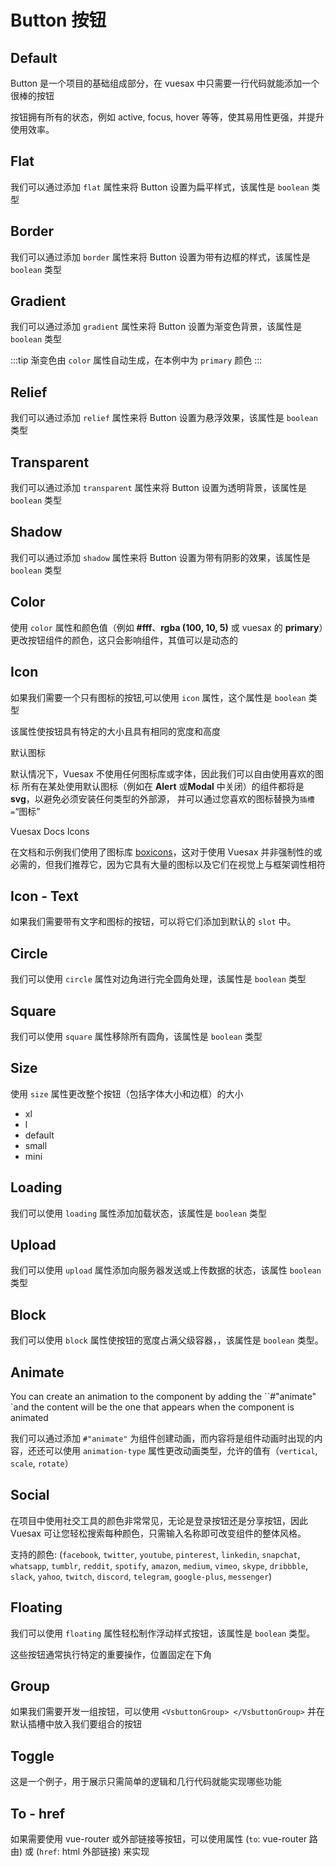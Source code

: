 
# Button 按钮

<Card codesandbox="https://codesandbox.io/embed/reverent-shape-pmyk2?fontsize=14&hidenavigation=1&module=%2Fsrc%2FApp.vue">

## Default

<docs-warn />

Button 是一个项目的基础组成部分，在 vuesax 中只需要一行代码就能添加一个很棒的按钮

按钮拥有所有的状态，例如 active, focus, hover 等等，使其易用性更强，并提升使用效率。

</Card>

<Card codesandbox="https://codesandbox.io/embed/charming-maxwell-ms0xf?fontsize=14&hidenavigation=1&module=%2Fsrc%2FApp.vue&theme=dark" subtitle="Flat">

## Flat

我们可以通过添加 `flat`  属性来将 Button 设置为扁平样式，该属性是 `boolean` 类型

</Card>

<Card codesandbox="https://codesandbox.io/embed/vuesax-button-border-zc0td?fontsize=14&hidenavigation=1&theme=dark" subtitle="Border">

## Border

我们可以通过添加 `border`  属性来将 Button 设置为带有边框的样式，该属性是 `boolean` 类型

</Card>

<Card codesandbox="https://codesandbox.io/embed/vuesax-button-gradient-7en0i?fontsize=14&hidenavigation=1&theme=dark" subtitle="Gradient">

## Gradient

我们可以通过添加 `gradient`  属性来将 Button 设置为渐变色背景，该属性是 `boolean` 类型

:::tip 渐变色由 `color` 属性自动生成，在本例中为 `primary` 颜色
:::

</Card>

<Card codesandbox="https://codesandbox.io/embed/vuesax-button-relief-7dfh7?fontsize=14&hidenavigation=1&theme=dark" subtitle="Relief">

## Relief

我们可以通过添加 `relief`  属性来将 Button 设置为悬浮效果，该属性是 `boolean` 类型

</Card>

<Card codesandbox="https://codesandbox.io/embed/vuesax-button-transparent-4t6d6?fontsize=14&hidenavigation=1&theme=dark" subtitle="Transparent">

## Transparent

我们可以通过添加 `transparent`  属性来将 Button 设置为透明背景，该属性是 `boolean` 类型

</Card>

<Card codesandbox="https://codesandbox.io/embed/vuesax-button-shadow-ufx6y?fontsize=14&hidenavigation=1&theme=dark" subtitle="Shadow">

## Shadow

我们可以通过添加 `shadow`  属性来将 Button 设置为带有阴影的效果，该属性是 `boolean` 类型 

</Card>

<Card codesandbox="https://codesandbox.io/embed/vuesax-button-colors-gje98?fontsize=14&hidenavigation=1&theme=dark" subtitle="Color">

## Color

使用 `color` 属性和颜色值（例如 **#fff**、**rgba (100, 10, 5)** 或 vuesax 的 **primary**）更改按钮组件的颜色，这只会影响组件，其值可以是动态的

</Card>

<Card subtitle="Icon">

## Icon

如果我们需要一个只有图标的按钮,可以使用 `icon` 属性，这个属性是 `boolean` 类型

该属性使按钮具有特定的大小且具有相同的宽度和高度

<div>
  <div>
    <div class="warning custom-block">
      <p class="custom-block-title">
       默认图标
      </p>
      <p>
       默认情况下，Vuesax 不使用任何图标库或字体，因此我们可以自由使用喜欢的图标 所有在某处使用默认图标（例如在 <b>Alert</b> 或<b>Modal</b> 中关闭）的组件都将是 <b>svg</b>，以避免必须安装任何类型的外部源， 并可以通过您喜欢的图标替换为<code>插槽=</code>“图标”
      </p>
    </div>
    <div class="tip custom-block">
      <p class="custom-block-title">
        Vuesax Docs Icons
      </p>
      <p>
        在文档和示例我们使用了图标库 <a target=“_blank” href=“https://boxicons.com/”>boxicons</a>，这对于使用 Vuesax 并非强制性的或必需的，但我们推荐它，因为它具有大量的图标以及它们在视觉上与框架调性相符
      </p>
    </div>
  </div>
</div>

</Card>

<Card subtitle="IconText">

## Icon - Text

如果我们需要带有文字和图标的按钮，可以将它们添加到默认的 `slot` 中。

</Card>

<Card subtitle="Circle">

## Circle

我们可以使用 `circle` 属性对边角进行完全圆角处理，该属性是 `boolean` 类型

</Card>

<Card subtitle="Square">

## Square

我们可以使用 `square` 属性移除所有圆角，该属性是 `boolean` 类型


</Card>

<Card subtitle="Size">

## Size

使用 `size` 属性更改整个按钮（包括字体大小和边框）的大小

- xl
- l
- default
- small
- mini

</Card>

<Card subtitle="Loading">

## Loading

我们可以使用 `loading` 属性添加加载状态，该属性是 `boolean` 类型

</Card>

<Card subtitle="Upload">

## Upload

我们可以使用 `upload` 属性添加向服务器发送或上传数据的状态，该属性 `boolean` 类型

</Card>

<Card subtitle="Block">

## Block

我们可以使用 `block` 属性使按钮的宽度占满父级容器，，该属性是  `boolean` 类型。


</Card>

<Card subtitle="Animate">

## Animate

You can create an animation to the component by adding the ``#"animate" `and the content will be the one that appears when the component is animated

我们可以通过添加 `#"animate"` 为组件创建动画，而内容将是组件动画时出现的内容，还还可以使用 `animation-type` 属性更改动画类型，允许的值有（`vertical`, `scale`, `rotate`）

</Card>

<Card subtitle="Social">

## Social

在项目中使用社交工具的颜色非常常见，无论是登录按钮还是分享按钮，因此 Vuesax 可让您轻松搜索每种颜色，只需输入名称即可改变组件的整体风格。

支持的颜色: (`facebook`, `twitter`, `youtube`, `pinterest`, `linkedin`, `snapchat`, `whatsapp`, `tumblr`, `reddit`, `spotify`, `amazon`, `medium`, `vimeo`, `skype`, `dribbble`, `slack`, `yahoo`, `twitch`, `discord`, `telegram`, `google-plus`, `messenger`)

</Card>

<Card subtitle="Floating">

## Floating


我们可以使用 `floating` 属性轻松制作浮动样式按钮，该属性是 `boolean` 类型。

这些按钮通常执行特定的重要操作，位置固定在下角

</Card>

<Card subtitle="Group">

## Group

如果我们需要开发一组按钮，可以使用 `<VsbuttonGroup> </VsbuttonGroup>` 并在默认插槽中放入我们要组合的按钮

</Card>

<Card subtitle="Toggle">

## Toggle

这是一个例子，用于展示只需简单的逻辑和几行代码就能实现哪些功能

</Card>

<Card subtitle="ToHref">

## To - href

如果需要使用 vue-router 或外部链接等按钮，可以使用属性 (`to`: vue-router 路由) 或 (`href`: html 外部链接) 来实现

</Card>

<script setup>
import Api from "../../../../theme/global-components/template/Button/API.tsx"
</script>

<Api></Api>
